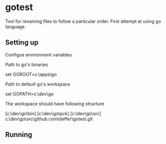 gotest
======

Tool for renaming files to follow a particular order. First attempt at using go language.

Setting up
-----

Configue environment variables

Path to go's binaries

  set GOROOT=c:\apps\go

Path to default go's workspace
  
  set GOPATH=c:\dev\go
  
The workspace should have following structure

  [c:\dev\go\bin]
  [c:\dev\go\pck]
  [c:\dev\go\src]
   c:\dev\go\src\github.com\deffer\gotest\.git
  
Running
-----


